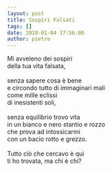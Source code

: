 ```yaml
---
layout: post
title: Sospiri Falsati
tags: []
date: 2010-01-04 17:56:00
author: pietro
---
```

Mi avveleno dei sospiri<br/>della tua vita falsata,<br/><br/>senza sapere cosa è bene<br/>e circondo tutto di immaginari mali<br/>come mille eclissi<br/>di inesistenti soli,<br/><br/>senza equilibrio trovo vita<br/>in un bianco e nero stantio e rozzo<br/>che prova ad intossicarmi<br/>con un bacio rotto e grezzo.<br/><br/>Tutto ciò che cercavo è qui<br/>ti ho trovata, ma chi è chi?
